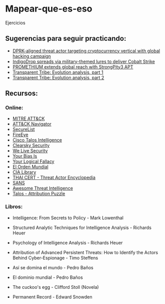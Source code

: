# Mapear-que-es-eso
Ejercicios


## Sugerencias para seguir practicando:

* [DPRK-aligned threat actor targeting cryptocurrency vertical with global hacking campaign](https://www.f-secure.com/en/press/p/dprk-aligned-threat-actor-targeting-cryptocurrency-vertical-with)
* [IndigoDrop spreads via military-themed lures to deliver Cobalt Strike](https://blog.talosintelligence.com/2020/06/indigodrop-maldocs-cobalt-strike.html)
* [PROMETHIUM extends global reach with StrongPity3 APT](https://blog.talosintelligence.com/2020/06/promethium-extends-with-strongpity3.html)
* [Transparent Tribe: Evolution analysis, part 1](https://securelist.com/transparent-tribe-part-1/98127/)
* [Transparent Tribe: Evolution analysis, part 2](https://securelist.com/transparent-tribe-part-2/98233/)

## Recursos:

### Online: 

* [MITRE ATT&CK](attack.mitre.org)
* [ATT&CK Navigator](mitre-attack.github.io/attack-navigator/enterprise )
* [SecureList](securelist.com)
* [FireEye](www.fireeye.com/blog/threat-research.html)
* [Cisco Talos Intelligence](blog.talosintelligence.com )
* [Clearsky Security](www.clearskysec.com/blog)
* [We Live Security](www.welivesecurity.com )
* [Your Bias Is](yourbias.is)
* [Your Logical Fallacy](yourlogicalfallacyis.com)
* [El Orden Mundial](elordenmundial.com )
* [CIA Library](www.cia.gov/library )
* [THAI CERT - Threat Actor Encyclopedia](thaicert.or.th/downloads/files/A_Threat_Actor_Encyclopedia.pdf )
* [SANS](www.sans.org)
* [Awesome Threat Intelligence](github.com/hslatman/awesome-threat-intelligence)
* [Talos - Attribution Puzzle](blog.talosintelligence.com/2020/08/attribution-puzzle.html)

### Libros:

* Intelligence: From Secrets to Policy - Mark Lowenthal
* Structured Analytic Techniques for Intelligence Analysis - Richards Heuer
* Psychology of Intelligence Analysis - Richards Heuer
* Attribution of Advanced Persistent Threats: How to Identify the Actors Behind Cyber-Espionage - Timo Steffens
* Así se domina el mundo - Pedro Baños
* El dominio mundial - Pedro Baños

* The cuckoo's egg - Clifford Stoll (Novela)
* Permanent Record - Edward Snowden
